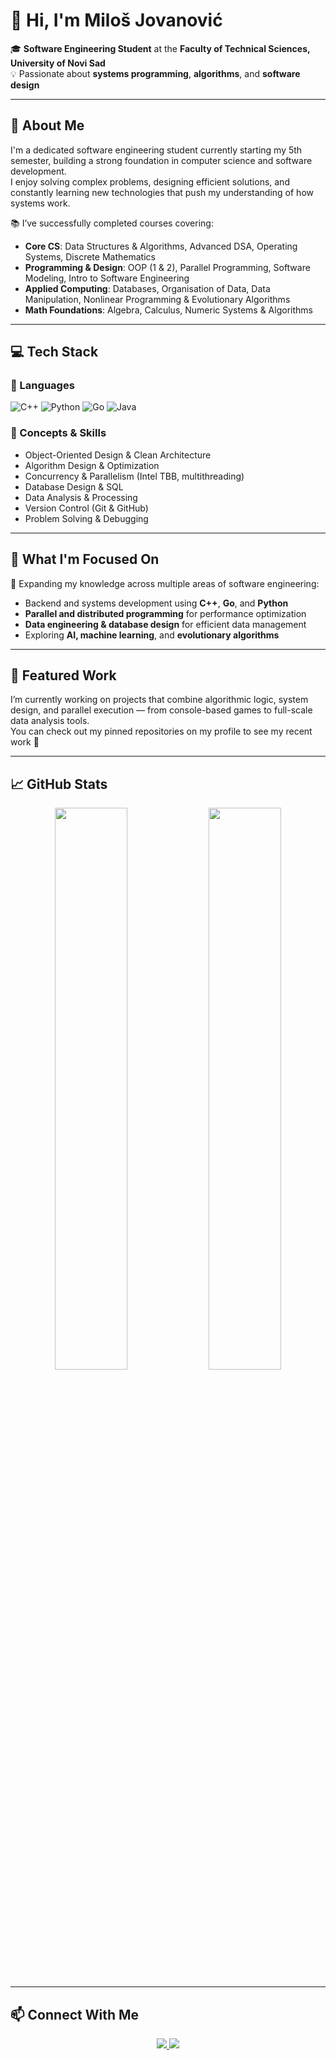 # 👋 Hi, I'm Miloš Jovanović  

🎓 **Software Engineering Student** at the **Faculty of Technical Sciences, University of Novi Sad**  
💡 Passionate about **systems programming**, **algorithms**, and **software design**  

---

## 🧩 About Me  

I'm a dedicated software engineering student currently starting my 5th semester, building a strong foundation in computer science and software development.  
I enjoy solving complex problems, designing efficient solutions, and constantly learning new technologies that push my understanding of how systems work.  

📚 I’ve successfully completed courses covering:
- **Core CS**: Data Structures & Algorithms, Advanced DSA, Operating Systems, Discrete Mathematics  
- **Programming & Design**: OOP (1 & 2), Parallel Programming, Software Modeling, Intro to Software Engineering  
- **Applied Computing**: Databases, Organisation of Data, Data Manipulation, Nonlinear Programming & Evolutionary Algorithms  
- **Math Foundations**: Algebra, Calculus, Numeric Systems & Algorithms  

---

## 💻 Tech Stack  

### 🚀 Languages  
![C++](https://img.shields.io/badge/C%2B%2B-00599C?style=for-the-badge&logo=c%2B%2B&logoColor=white)
![Python](https://img.shields.io/badge/Python-3776AB?style=for-the-badge&logo=python&logoColor=white)
![Go](https://img.shields.io/badge/Go-00ADD8?style=for-the-badge&logo=go&logoColor=white)
![Java](https://img.shields.io/badge/Java-ED8B00?style=for-the-badge&logo=openjdk&logoColor=white)

### 🧠 Concepts & Skills  
- Object-Oriented Design & Clean Architecture  
- Algorithm Design & Optimization  
- Concurrency & Parallelism (Intel TBB, multithreading)  
- Database Design & SQL  
- Data Analysis & Processing  
- Version Control (Git & GitHub)  
- Problem Solving & Debugging  

---

## 🧭 What I'm Focused On  

🌱 Expanding my knowledge across multiple areas of software engineering:  
- Backend and systems development using **C++**, **Go**, and **Python**  
- **Parallel and distributed programming** for performance optimization  
- **Data engineering & database design** for efficient data management  
- Exploring **AI, machine learning**, and **evolutionary algorithms**  

---

## 📂 Featured Work  

I’m currently working on projects that combine algorithmic logic, system design, and parallel execution — from console-based games to full-scale data analysis tools.  
You can check out my pinned repositories on my profile to see my recent work 🚀  

---

## 📈 GitHub Stats  

<p align="center">
  <img src="https://github-readme-stats.vercel.app/api?username=0vertake&show_icons=true&theme=github_dark&hide_border=true" width="48%"/>
  <img src="https://github-readme-stats.vercel.app/api/top-langs/?username=0vertake&layout=compact&theme=github_dark&hide_border=true" width="48%"/>
</p>

---

## 📫 Connect With Me  

<p align="center">
  <a href="https://github.com/0vertake">
    <img src="https://img.shields.io/badge/GitHub-181717?style=for-the-badge&logo=github&logoColor=white"/>
  </a>
  <a href="https://www.linkedin.com/in/milo%C5%A1-jovanovi%C4%87-b27b1324b/">
    <img src="https://img.shields.io/badge/LinkedIn-0077B5?style=for-the-badge&logo=linkedin&logoColor=white"/>
  </a>
</p>
